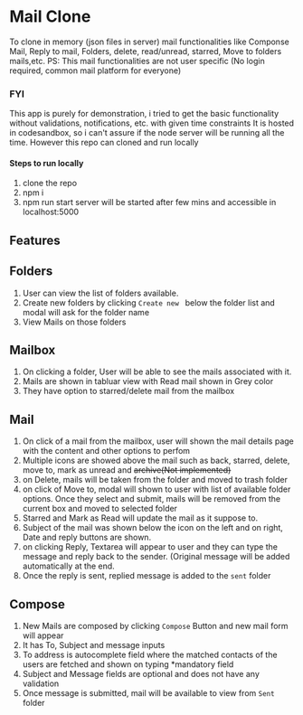 # Mail Clone

To clone in memory (json files in server) mail functionalities like Componse Mail, Reply to mail, Folders, delete, read/unread, starred, Move to folders mails,etc.
PS: This mail functionalities are not user specific (No login required, common mail platform for everyone)

### FYI
  This app is purely for demonstration, i tried to get the basic functionality without validations, notifications, etc. with given time constraints
  It is hosted in codesandbox, so i can't assure if the node server will be running all the time. However this repo can cloned and run locally
  #### Steps to run locally
  1) clone the repo
  2) npm i
  3) npm run start
  server will be started after few mins and accessible in localhost:5000
    
 ## Features

## Folders
1) User can view the list of folders available. 
2) Create new folders by clicking `Create new ` below the folder list and modal will ask for the folder name
3) View Mails on those folders

## Mailbox
1) On clicking a folder, User will be able to see the mails associated with it.
2) Mails are shown in tabluar view with Read mail shown in Grey color
3) They have option to starred/delete mail from the mailbox


## Mail
1) On click of a mail from the mailbox, user will shown the mail details page with the content and other options to perfom
2) Multiple icons are showed above the mail such as back, starred, delete, move to, mark as unread and ~~archive(Not implemented)~~ 
3) on Delete, mails will be taken from the folder and moved to trash folder
4) on click of Move to, modal will shown to user with list of available folder options. Once they select and submit, mails will be removed from the current box and moved to selected folder
5) Starred and Mark as Read will update the mail as it suppose to.
6) Subject of the mail was shown below the icon on the left and on right, Date and reply buttons are shown.
7) on clicking Reply, Textarea will appear to user and they can type the message and reply back to the sender. (Original message will be added automatically at the end.
8) Once the reply is sent, replied message is added to the `sent` folder 


## Compose
1) New Mails are composed by clicking `Compose` Button and new mail form will appear
2) It has To, Subject and message inputs
3) To address is autocomplete field where the matched contacts of the users are fetched and shown on typing *mandatory field
4) Subject and Message fields are optional and does not have any validation
5) Once message is submitted, mail will be available to view from `Sent` folder

